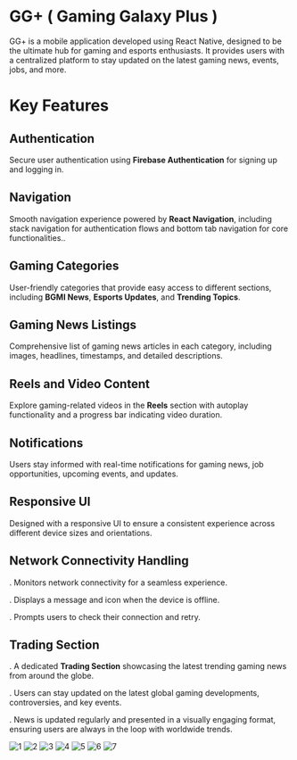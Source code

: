 # GG+ ( Gaming Galaxy Plus )
   GG+ is a mobile application developed using React Native, designed to be the ultimate hub for gaming and esports enthusiasts. It provides users with a centralized platform to stay updated on the latest gaming news, events, jobs, and more.

# Key Features

   ## Authentication 
   Secure user authentication using **Firebase Authentication** for signing up and logging in.

   ## Navigation 
   Smooth navigation experience powered by **React Navigation**, including stack navigation for authentication flows and bottom tab navigation for core functionalities..

  ## Gaming Categories
   User-friendly categories that provide easy access to different sections, including **BGMI News**, **Esports Updates**, and **Trending Topics**.

  ## Gaming News Listings
   Comprehensive list of gaming news articles in each category, including images, headlines, timestamps, and detailed descriptions.

 ## Reels and Video Content
  Explore gaming-related videos in the **Reels** section with autoplay functionality and a progress bar indicating video duration.

 ## Notifications 
  Users stay informed with real-time notifications for gaming news, job opportunities, upcoming events, and updates.

## Responsive UI
 Designed with a responsive UI to ensure a consistent experience across different device sizes and orientations.

## Network Connectivity Handling 
. Monitors network connectivity for a seamless experience.
   
. Displays a message and icon when the device is offline.
   
. Prompts users to check their connection and retry.

## Trading Section 
. A dedicated **Trading Section** showcasing the latest trending gaming news from around the globe.
   
. Users can stay updated on the latest global gaming developments, controversies, and key events.
   
. News is updated regularly and presented in a visually engaging format, ensuring users are always in the loop with worldwide trends.


  ![1](https://github.com/user-attachments/assets/2addd774-eec7-4a5b-9e43-385b53236855)   ![2](https://github.com/user-attachments/assets/013df637-d96c-4e11-86da-c18e21777da2)
  ![3](https://github.com/user-attachments/assets/5c91fd1a-3dc5-47a6-8d5b-0078bc1b6597)
  ![4](https://github.com/user-attachments/assets/5dcbe467-d3d8-4a50-9767-e99740967399)
  ![5](https://github.com/user-attachments/assets/44155870-6546-4ed3-ab94-0cca9c9bf998)
  ![6](https://github.com/user-attachments/assets/a9bd35d1-5821-4074-9d76-2065309e4c07)
  ![7](https://github.com/user-attachments/assets/d46cff2c-e68d-4eb8-b288-d1f5ab27aa47)







